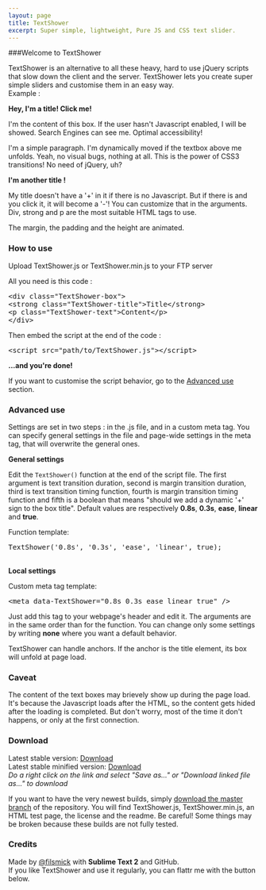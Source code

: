 ```yaml
---
layout: page
title: TextShower
excerpt: Super simple, lightweight, Pure JS and CSS text slider.
---
```


###Welcome to TextShower

TextShower is an alternative to all these heavy, hard to use jQuery scripts that slow down the client and the server. TextShower lets you create super simple sliders and customise them in an easy way.  
Example :

<div class="TextShower-box"> 
<strong class="TextShower-title">Hey, I'm a title! Click me!</strong> 
<p class="TextShower-text">I'm the content of this box. If the user hasn't Javascript enabled, I will be showed. Search Engines can see me. Optimal accessibility!</p>
</div>

<p>I'm a simple paragraph. I'm dynamically moved if the textbox above me unfolds. Yeah, no visual bugs, nothing at all. This is the power of CSS3 transitions! No need of jQuery, uh?</p>

<div class="TextShower-box"> 
<strong class="TextShower-title">I'm another title !</strong> 
<p class="TextShower-text">My title doesn't have a '+' in it if there is no Javascript. But if there is and you click it, it will become a '-'! You can customize that in the arguments.<br>
Div, strong and p are the most suitable HTML tags to use.<br />
</p>
</div>

<p>The margin, the padding and the height are animated. </p>

<div class="TextShower-box">
<h3 class="TextShower-title" id="how-to-use">How to use</h3>

<div class="TextShower-text">
<p>Upload TextShower.js or TextShower.min.js to your FTP server</p>
<p>All you need is this code :</p>

<div class="highlight highlight-html"><pre><span class="nt">&lt;div</span> <span class="na">class=</span><span class="s">"TextShower-box"</span><span class="nt">&gt;</span> 
<span class="nt">&lt;strong</span> <span class="na">class=</span><span class="s">"TextShower-title"</span><span class="nt">&gt;</span>Title<span class="nt">&lt;/strong&gt;</span> 
<span class="nt">&lt;p</span> <span class="na">class=</span><span class="s">"TextShower-text"</span><span class="nt">&gt;</span>Content<span class="nt">&lt;/p&gt;</span>
<span class="nt">&lt;/div&gt;</span>
</pre></div>

<p>Then embed the script at the end of the code : </p>

<div class="highlight highlight-html"><pre><span class="nt">&lt;script </span><span class="na">src=</span><span class="s">"path/to/TextShower.js"</span><span class="nt">&gt;&lt;/script&gt;</span>
</pre></div>

<p><strong>...and you're done!</strong></p>

<p>If you want to customise the script behavior, go to the <a href="#advanced-use">Advanced use</a> section.</p>

</div>

<div class="TextShower-box">
<h3 class="TextShower-title" id="advanced-use">Advanced use</h3>

<div class="TextShower-text">
<p>Settings are set in two steps : in the .js file, and in a custom meta tag. You can specify general settings in the file and page-wide settings in the meta tag, that will overwrite the general ones. </p>

<strong>General settings</strong>

<p>Edit the <code>TextShower()</code> function at the end of the script file. The first argument is text transition duration, second is margin transition
duration, third is text transition timing function, fourth is margin transition timing function and fifth is a boolean that means "should we add a
dynamic '+' sign to the box title".
Default values are respectively <strong>0.8s</strong>, <strong>0.3s</strong>, <strong>ease</strong>, <strong>linear</strong> and <strong>true</strong>.</p>

<p>Function template:</p>

<div class="highlight highlight-javascript"><pre><span class="nx">TextShower</span><span class="p">(</span><span class="s1">'0.8s'</span><span class="p">,</span> <span class="s1">'0.3s'</span><span class="p">,</span> <span class="s1">'ease'</span><span class="p">,</span> <span class="s1">'linear'</span><span class="p">,</span> <span class="kc">true</span><span class="p">);</span>
</pre></div>

<br />
<strong>Local settings</strong>

<p>Custom meta tag template:</p>

<div class="highlight highlight-html"><pre><span class="nt">&lt;meta</span> <span class="na">data-TextShower=</span><span class="s">"0.8s 0.3s ease linear true"</span> <span class="nt">/&gt;</span>
</pre></div>

<p>Just add this tag to your webpage's header and edit it. The arguments are in the same order than for the function. You can change only some settings by writing <strong>none</strong> where you want a default behavior.</p>

<p>TextShower can handle anchors. If the anchor is the title element, its box will unfold at page load.</p>
</div>

<div class="TextShower-box">
<h3 class="TextShower-title" id="caveat">Caveat</h3>

<p class="TextShower-text">The content of the text boxes may brievely show up during the page load. It's because the Javascript loads after the HTML, so the content gets hided after the loading is completed. But don't worry, most of the time it don't happens, or only at the first connection.</p>
</div>

### Download
Latest stable version: <a href="/javascripts/TextShower.js" download>Download</a>  
Latest stable minified version: <a href="/javascripts/TextShower.min.js" download>Download</a>  
*Do a right click on the link and select "Save as..." or "Download linked file as..." to download*

If you want to have the very newest builds, simply [download the master branch](https://github.com/filsmick/TextShower/archive/master.zip) of the repository. You will find TextShower.js, TextShower.min.js, an HTML test page, the license and the readme. Be careful! Some things may be broken because these builds are not fully tested.

### Credits

Made by <a href="https://github.com/filsmick" class="user-mention">@filsmick</a> with <strong>Sublime Text 2</strong> and GitHub.  
If you like TextShower and use it regularly, you can flattr me with the button below.  
<script id='fbt8xsh'>(function(i){var f,s=document.getElementById(i);f=document.createElement('iframe');f.src='//api.flattr.com/button/view/?uid=filsmick&button=compact&url=http%3A%2F%2Fgithub.com%2Ffilsmick';f.title='Flattr';f.height=20;f.width=110;f.style.borderWidth=0;s.parentNode.insertBefore(f,s);})('fbt8xsh');</script>

<script src="/javascripts/TextShower.js"></script>
